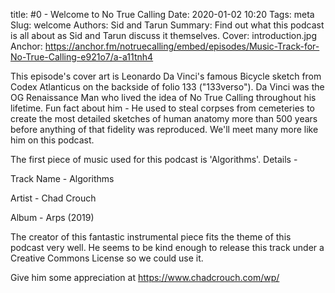 title: #0 - Welcome to No True Calling
Date: 2020-01-02 10:20
Tags: meta
Slug: welcome
Authors: Sid and Tarun
Summary: Find out what this podcast is all about as Sid and Tarun discuss it themselves.
Cover: introduction.jpg
Anchor: https://anchor.fm/notruecalling/embed/episodes/Music-Track-for-No-True-Calling-e921o7/a-a11tnh4

This episode's cover art is Leonardo Da Vinci's famous Bicycle sketch from Codex Atlanticus on the backside of folio 133 ("133verso"). Da Vinci was the OG Renaissance Man who lived the idea of No True Calling throughout his lifetime. Fun fact about him - He used to steal corpses from cemeteries to create the most detailed sketches of human anatomy more than 500 years before anything of that fidelity was reproduced. We'll meet many more like him on this podcast.

The first piece of music used for this podcast is 'Algorithms'. Details -

Track Name - Algorithms

Artist - Chad Crouch

Album - Arps (2019)


The creator of this fantastic instrumental piece fits the theme of this podcast very well. He seems to be kind enough to release this track under a Creative Commons License so we could use it. 

Give him some appreciation at https://www.chadcrouch.com/wp/
